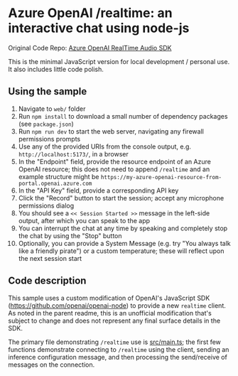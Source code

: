 # Azure OpenAI /realtime: an interactive chat using node-js

Original Code Repo: [Azure OpenAI RealTime Audio SDK](https://github.com/Azure-Samples/aoai-realtime-audio-sdk)

This is the minimal JavaScript version for local development / personal use. It also includes little code polish.

## Using the sample

1. Navigate to `web/` folder
2. Run `npm install` to download a small number of dependency packages (see `package.json`)
3. Run `npm run dev` to start the web server, navigating any firewall permissions prompts
4. Use any of the provided URIs from the console output, e.g. `http://localhost:5173/`, in a browser
5. In the "Endpoint" field, provide the resource endpoint of an Azure OpenAI resource; this does not need to append `/realtime` and an example structure might be `https://my-azure-openai-resource-from-portal.openai.azure.com`
6. In the "API Key" field, provide a corresponding API key
7. Click the "Record" button to start the session; accept any microphone permissions dialog
8. You should see a `<< Session Started >>` message in the left-side output, after which you can speak to the app
9. You can interrupt the chat at any time by speaking and completely stop the chat by using the "Stop" button
10. Optionally, you can provide a System Message (e.g. try "You always talk like a friendly pirate") or a custom temperature; these will reflect upon the next session start

## Code description

This sample uses a custom modification of OpenAI's JavaScript SDK (https://github.com/openai/openai-node) to provide a new `realtime` client. As noted in the parent readme, this is an unofficial modification that's subject to change and does not represent any final surface details in the SDK.

The primary file demonstrating `/realtime` use is [src/main.ts](./src/main.ts); the first few functions demonstrate connecting to `/realtime` using the client, sending an inference configuration message, and then processing the send/receive of messages on the connection.
